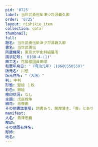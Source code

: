 ```yaml
---
pid: '0725'
label: 当世武勇伝柴津少将源義久卿
order: '0725'
layout: nishikie_item
collection: qatar
thumbnail: 
full: 
題名: 当世武勇伝柴津少将源義久卿
書名: 当世武勇伝
所蔵機関: 東京大学史料編纂所
請求記号: '0180-4-(1)'
画工名: 花陽楼国員画印
和暦年月日: "（明治元年）(18680550550)"
版元名: 川伝
版元住所: "（大阪）"
判: 中判
形態: 竪絵 １枚
彩色: 錦絵
検印状況: なし
主題: 戊辰戦争
細目: 肖像画
その他書誌事項: 詞書あり、薩摩藩主、「壹」とあり
manifest: 
人名: 島津忠義
検印: 
その他固有件名: 
彫師: 
地名: 
---
```

